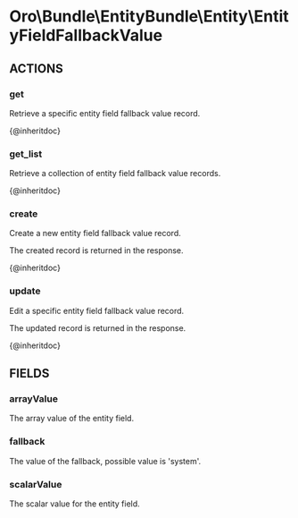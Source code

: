 # Oro\Bundle\EntityBundle\Entity\EntityFieldFallbackValue

## ACTIONS

### get

Retrieve a specific entity field fallback value record.

{@inheritdoc}

### get_list

Retrieve a collection of entity field fallback value records.

{@inheritdoc}

### create

Create a new entity field fallback value record.

The created record is returned in the response.

{@inheritdoc}

### update

Edit a specific entity field fallback value record.

The updated record is returned in the response.

{@inheritdoc}

## FIELDS

### arrayValue

The array value of the entity field.

### fallback

The value of the fallback, possible value is 'system'.

### scalarValue

The scalar value for the entity field.
